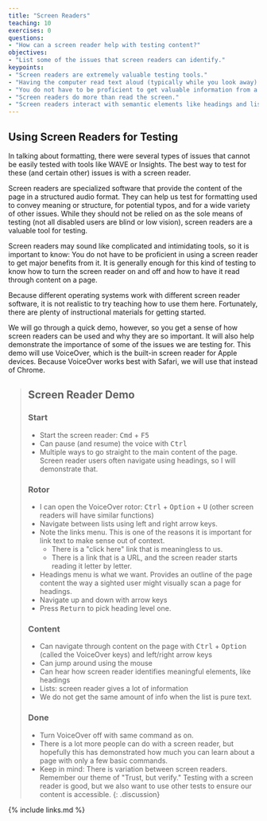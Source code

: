 ```yaml
---
title: "Screen Readers"
teaching: 10
exercises: 0
questions:
- "How can a screen reader help with testing content?"
objectives:
- "List some of the issues that screen readers can identify."
keypoints:
- "Screen readers are extremely valuable testing tools."
- "Having the computer read text aloud (typically while you look away) can help with testing for content or structure that relies on formatting."
- "You do not have to be proficient to get valuable information from a screen reader."
- "Screen readers do more than read the screen."
- "Screen readers interact with semantic elements like headings and lists in important ways."
---
```


## Using Screen Readers for Testing

In talking about formatting, there were several types of issues that cannot be easily tested with tools like WAVE or Insights. The best way to test for these (and certain other) issues is with a screen reader.

Screen readers are specialized software that provide the content of the page in a structured audio format. They can help us test for formatting used to convey meaning or structure, for potential typos, and for a wide variety of other issues. While they should not be relied on as the sole means of testing (not all disabled users are blind or low vision), screen readers are a valuable tool for testing.

Screen readers may sound like complicated and intimidating tools, so it is important to know: You do not have to be proficient in using a screen reader to get major benefits from it. It is generally enough for this kind of testing to know how to turn the screen reader on and off and how to have it read through content on a page.

Because different operating systems work with different screen reader software, it is not realistic to try teaching how to use them here. Fortunately, there are plenty of instructional materials for getting started.

<!-- Link needs to be included here so that people can find what screen reader is built-in with their operating system and instructional materials for using it. -->

We will go through a quick demo, however, so you get a sense of how screen readers can be used and why they are so important. It will also help demonstrate the importance of some of the issues we are testing for. This demo will use VoiceOver, which is the built-in screen reader for Apple devices. Because VoiceOver works best with Safari, we will use that instead of Chrome.

<!--
Demo goes here: The only text that makes sense to provide with this is a transcript, I think.

Idea for reflection/discussion: After the demo, consider the following questions, then discuss your thoughts with a partner.
- Did the screen reader announce various parts of the page the way you would have expected? If not, what was different?
-->

> ## Screen Reader Demo
>
> ### Start
>
> - Start the screen reader: <kbd>Cmd</kbd> + <kbd>F5</kbd>
> - Can pause (and resume) the voice with <kbd>Ctrl</kbd>
> - Multiple ways to go straight to the main content of the page. Screen reader users often navigate using headings, so I will demonstrate that.
>
> ### Rotor
>
> - I can open the VoiceOver rotor: <kbd>Ctrl</kbd> + <kbd>Option</kbd> + <kbd>U</kbd> (other screen readers will have similar functions)
> - Navigate between lists using left and right arrow keys.
> - Note the links menu. This is one of the reasons it is important for link text to make sense out of context.
>   - There is a "click here" link that is meaningless to us.
>   - There is a link that is a URL, and the screen reader starts reading it letter by letter.
> - Headings menu is what we want. Provides an outline of the page content the way a sighted user might visually scan a page for headings.
> - Navigate up and down with arrow keys
> - Press <kbd>Return</kbd> to pick heading level one.
>
> ### Content
>
> - Can navigate through content on the page with <kbd>Ctrl</kbd> + <kbd>Option</kbd> (called the VoiceOver keys) and left/right arrow keys
> - Can jump around using the mouse
> - Can hear how screen reader identifies meaningful elements, like headings
> - Lists: screen reader gives a lot of information
> - We do not get the same amount of info when the list is pure text.
>
> ### Done
>
> - Turn VoiceOver off with same command as on.
> - There is a lot more people can do with a screen reader, but hopefully this has demonstrated how much you can learn about a page with only a few basic commands.
> - Keep in mind: There is variation between screen readers. Remember our theme of "Trust, but verify." Testing with a screen reader is good, but we also want to use other tests to ensure our content is accessible.
{: .discussion}

{% include links.md %}

